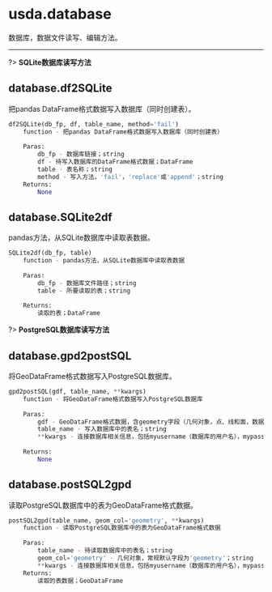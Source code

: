 # usda.database

数据库，数据文件读写、编辑方法。

---

?> __SQLite数据库读写方法__

## database.df2SQLite

把pandas DataFrame格式数据写入数据库（同时创建表）。

```python
df2SQLite(db_fp, df, table_name, method='fail')
    function - 把pandas DataFrame格式数据写入数据库（同时创建表）
    
    Paras:
        db_fp - 数据库链接；string
        df - 待写入数据库的DataFrame格式数据；DataFrame
        table - 表名称；string
        method - 写入方法，'fail'，'replace'或'append'；string
    Returns:
        None
```

## database.SQLite2df

pandas方法，从SQLite数据库中读取表数据。

```python
SQLite2df(db_fp, table)
    function - pandas方法，从SQLite数据库中读取表数据
    
    Paras:
        db_fp - 数据库文件路径；string
        table - 所要读取的表；string
    
    Returns:
        读取的表；DataFrame
```



?> __PostgreSQL数据库读写方法__

## database.gpd2postSQL

将GeoDataFrame格式数据写入PostgreSQL数据库。

```python
gpd2postSQL(gdf, table_name, **kwargs)
    function - 将GeoDataFrame格式数据写入PostgreSQL数据库
    
    Paras:
        gdf - GeoDataFrame格式数据，含geometry字段（几何对象，点、线和面，数据值对应定义的坐标系统）；GeoDataFrame
        table_name - 写入数据库中的表名；string
        **kwargs - 连接数据库相关信息，包括myusername（数据库的用户名），mypassword（用户密钥），mydatabase（数据库名）；string
        
    Returns:
        None
```

## database.postSQL2gpd

读取PostgreSQL数据库中的表为GeoDataFrame格式数据。

```python
postSQL2gpd(table_name, geom_col='geometry', **kwargs)
    function - 读取PostgreSQL数据库中的表为GeoDataFrame格式数据
    
    Paras:
        table_name - 待读取数据库中的表名；string
        geom_col='geometry' - 几何对象，常规默认字段为'geometry'；string
        **kwargs - 连接数据库相关信息，包括myusername（数据库的用户名），mypassword（用户密钥），mydatabase（数据库名）；string
    Returns:
        读取的表数据；GeoDataFrame
```